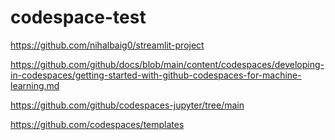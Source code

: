 # codespace-test

https://github.com/nihalbaig0/streamlit-project

https://github.com/github/docs/blob/main/content/codespaces/developing-in-codespaces/getting-started-with-github-codespaces-for-machine-learning.md

https://github.com/github/codespaces-jupyter/tree/main

https://github.com/codespaces/templates

